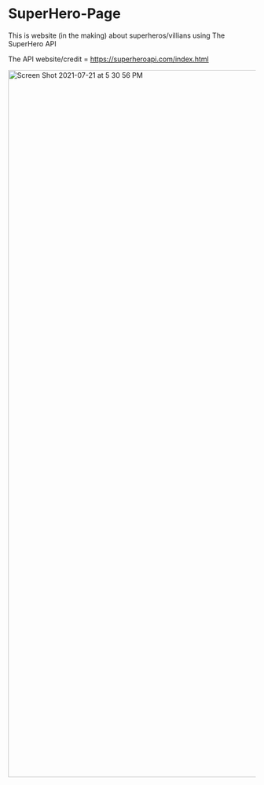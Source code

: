 # SuperHero-Page
This is website (in the making) about superheros/villians using The SuperHero API

The API website/credit =  https://superheroapi.com/index.html 


<img width="1440" alt="Screen Shot 2021-07-21 at 5 30 56 PM" src="https://user-images.githubusercontent.com/75183667/126516557-5372f570-02d1-4860-8dac-2f30ae0b9a35.png">

